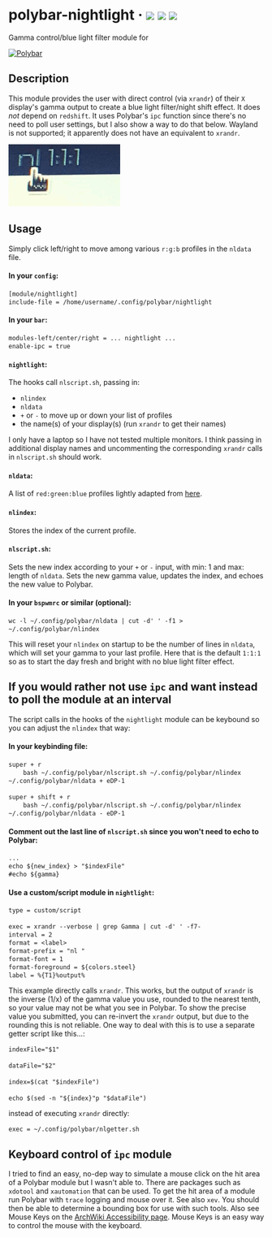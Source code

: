 # polybar-nightlight &middot; ![](https://img.shields.io/badge/Linux-d.svg?logoWidth=48.25&labelColor=f6f6f6&style=for-the-badge&color=fcc624&logo=Linux) ![](https://img.shields.io/badge/bash-d.svg?logoWidth=41&labelColor=f6f6f6&style=for-the-badge&color=4eaa25&logo=GNU%20Bash) ![](https://img.shields.io/badge/Xorg-d.svg?logoWidth=43&labelColor=f6f6f6&style=for-the-badge&color=f28834&logo=X.Org)

Gamma control/blue light filter module for

[![Polybar](https://github.com/polybar/polybar/blob/master/banner.png)](https://github.com/polybar/polybar)


## Description
This module provides the user with direct control (via `xrandr`) of their `X` display's gamma output to create a blue light filter/night shift effect. It does *not* depend on `redshift`. It uses Polybar's `ipc` function since there's no need to poll user settings, but I also show a way to do that below. Wayland is not supported; it apparently does not have an equivalent to `xrandr`.

![screenshot](screenshot.gif)


## Usage
Simply click left/right to move among various `r:g:b` profiles in the `nldata` file.

#### In your `config`:
```
[module/nightlight]
include-file = /home/username/.config/polybar/nightlight
```

#### In your `bar`:
```
modules-left/center/right = ... nightlight ... 
enable-ipc = true
```

#### `nightlight`:
The hooks call `nlscript.sh`, passing in:
* `nlindex`
* `nldata`
* `+` or `-` to move up or down your list of profiles
* the name(s) of your display(s) (run `xrandr` to get their names)

I only have a laptop so I have not tested multiple monitors. I think passing in additional display names and uncommenting the corresponding `xrandr` calls in `nlscript.sh` should work. 

#### `nldata`:
A list of `red:green:blue` profiles lightly adapted from [here](https://askubuntu.com/questions/1003101/how-to-use-xrandr-gamma-for-gnome-night-light-like-usage).

#### `nlindex`:
Stores the index of the current profile. 

#### `nlscript.sh`:
Sets the new index according to your `+` or `-` input, with min: 1 and max: length of `nldata`. Sets the new gamma value, updates the index, and echoes the new value to Polybar.

#### In your `bspwmrc` or similar (optional):
```
wc -l ~/.config/polybar/nldata | cut -d' ' -f1 > ~/.config/polybar/nlindex
```
This will reset your `nlindex` on startup to be the number of lines in `nldata`, which will set your gamma to your last profile. Here that is the default `1:1:1` so as to start the day fresh and bright with no blue light filter effect.


## If you would rather not use `ipc` and want instead to poll the module at an interval
The script calls in the hooks of the `nightlight` module can be keybound so you can adjust the `nlindex` that way:

#### In your keybinding file:
```
super + r
    bash ~/.config/polybar/nlscript.sh ~/.config/polybar/nlindex ~/.config/polybar/nldata + eDP-1
        
super + shift + r
    bash ~/.config/polybar/nlscript.sh ~/.config/polybar/nlindex ~/.config/polybar/nldata - eDP-1
```

#### Comment out the last line of `nlscript.sh` since you won't need to echo to Polybar:
```
...
echo ${new_index} > "$indexFile"
#echo ${gamma}
```

#### Use a custom/script module in `nightlight`:
```
type = custom/script

exec = xrandr --verbose | grep Gamma | cut -d' ' -f7-
interval = 2
format = <label>
format-prefix = "nl "
format-font = 1
format-foreground = ${colors.steel}
label = %{T1}%output%
```

This example directly calls `xrandr`. This works, but the output of `xrandr` is the inverse (1/x) of the gamma value you use, rounded to the nearest tenth, so your value may not be what you see in Polybar. To show the precise value you submitted, you can re-invert the `xrandr` output, but due to the rounding this is not reliable. One way to deal with this is to use a separate getter script like this...:
```
indexFile="$1"

dataFile="$2"

index=$(cat "$indexFile")

echo $(sed -n "${index}"p "$dataFile")

```

instead of executing `xrandr` directly:
```
exec = ~/.config/polybar/nlgetter.sh
```


## Keyboard control of `ipc` module
I tried to find an easy, no-dep way to simulate a mouse click on the hit area of a Polybar module but I wasn't able to. There are packages such as `xdotool` and `xautomation` that can be used. To get the hit area of a module run Polybar with `trace` logging and mouse over it. See also `xev`. You should then be able to determine a bounding box for use with such tools. Also see Mouse Keys on the [ArchWiki Accessibility page](https://wiki.archlinux.org/title/Accessibility#Mouse_keys). Mouse Keys is an easy way to control the mouse with the keyboard.
